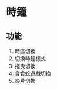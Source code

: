 # 時鐘

## 功能
<ol>
  <li>時區切換</li>
  <li>切換時鐘樣式</li>
  <li>拖曳切換</li>
  <li>貪食蛇遊戲切換</li>
  <li>影片切換</li>
</ol>

